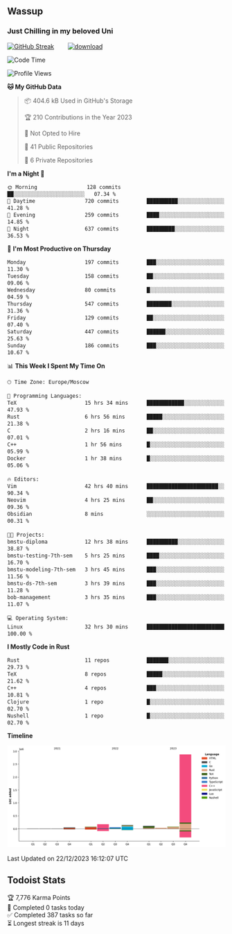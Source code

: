 ## Wassup 
### Just Chilling in my beloved Uni 

<!--
-->

[![GitHub Streak](http://github-readme-streak-stats.herokuapp.com?user=archeoss&theme=shades-of-purple&hide_border=true&date_format=j%20M%5B%20Y%5D)](https://git.io/streak-stats)&nbsp;&nbsp;&nbsp;&nbsp;&nbsp;&nbsp;&nbsp;&nbsp;[![download](https://user-images.githubusercontent.com/68448737/147796309-d8b65b1d-4dde-40d9-b03a-2b42aaa6cd43.jpeg)
](http://bmstu.ru/)

<!--START_SECTION:waka-->
![Code Time](http://img.shields.io/badge/Code%20Time-2%2C276%20hrs%2033%20mins-blue)

![Profile Views](http://img.shields.io/badge/Profile%20Views-1-blue)

**🐱 My GitHub Data** 

> 📦 404.6 kB Used in GitHub's Storage 
 > 
> 🏆 210 Contributions in the Year 2023
 > 
> 🚫 Not Opted to Hire
 > 
> 📜 41 Public Repositories 
 > 
> 🔑 6 Private Repositories 
 > 
**I'm a Night 🦉** 

```text
🌞 Morning                128 commits         ██░░░░░░░░░░░░░░░░░░░░░░░   07.34 % 
🌆 Daytime                720 commits         ██████████░░░░░░░░░░░░░░░   41.28 % 
🌃 Evening                259 commits         ████░░░░░░░░░░░░░░░░░░░░░   14.85 % 
🌙 Night                  637 commits         █████████░░░░░░░░░░░░░░░░   36.53 % 
```
📅 **I'm Most Productive on Thursday** 

```text
Monday                   197 commits         ███░░░░░░░░░░░░░░░░░░░░░░   11.30 % 
Tuesday                  158 commits         ██░░░░░░░░░░░░░░░░░░░░░░░   09.06 % 
Wednesday                80 commits          █░░░░░░░░░░░░░░░░░░░░░░░░   04.59 % 
Thursday                 547 commits         ████████░░░░░░░░░░░░░░░░░   31.36 % 
Friday                   129 commits         ██░░░░░░░░░░░░░░░░░░░░░░░   07.40 % 
Saturday                 447 commits         ██████░░░░░░░░░░░░░░░░░░░   25.63 % 
Sunday                   186 commits         ███░░░░░░░░░░░░░░░░░░░░░░   10.67 % 
```


📊 **This Week I Spent My Time On** 

```text
🕑︎ Time Zone: Europe/Moscow

💬 Programming Languages: 
TeX                      15 hrs 34 mins      ████████████░░░░░░░░░░░░░   47.93 % 
Rust                     6 hrs 56 mins       █████░░░░░░░░░░░░░░░░░░░░   21.38 % 
C                        2 hrs 16 mins       ██░░░░░░░░░░░░░░░░░░░░░░░   07.01 % 
C++                      1 hr 56 mins        █░░░░░░░░░░░░░░░░░░░░░░░░   05.99 % 
Docker                   1 hr 38 mins        █░░░░░░░░░░░░░░░░░░░░░░░░   05.06 % 

🔥 Editors: 
Vim                      42 hrs 40 mins      ███████████████████████░░   90.34 % 
Neovim                   4 hrs 25 mins       ██░░░░░░░░░░░░░░░░░░░░░░░   09.36 % 
Obsidian                 8 mins              ░░░░░░░░░░░░░░░░░░░░░░░░░   00.31 % 

🐱‍💻 Projects: 
bmstu-diploma            12 hrs 38 mins      ██████████░░░░░░░░░░░░░░░   38.87 % 
bmstu-testing-7th-sem    5 hrs 25 mins       ████░░░░░░░░░░░░░░░░░░░░░   16.70 % 
bmstu-modeling-7th-sem   3 hrs 45 mins       ███░░░░░░░░░░░░░░░░░░░░░░   11.56 % 
bmstu-ds-7th-sem         3 hrs 39 mins       ███░░░░░░░░░░░░░░░░░░░░░░   11.28 % 
bob-management           3 hrs 35 mins       ███░░░░░░░░░░░░░░░░░░░░░░   11.07 % 

💻 Operating System: 
Linux                    32 hrs 30 mins      █████████████████████████   100.00 % 
```

**I Mostly Code in Rust** 

```text
Rust                     11 repos            ███████░░░░░░░░░░░░░░░░░░   29.73 % 
TeX                      8 repos             █████░░░░░░░░░░░░░░░░░░░░   21.62 % 
C++                      4 repos             ███░░░░░░░░░░░░░░░░░░░░░░   10.81 % 
Clojure                  1 repo              █░░░░░░░░░░░░░░░░░░░░░░░░   02.70 % 
Nushell                  1 repo              █░░░░░░░░░░░░░░░░░░░░░░░░   02.70 % 
```



**Timeline**

![Lines of Code chart](https://raw.githubusercontent.com/archeoss/archeoss/master/assets/bar_graph.png)


 Last Updated on 22/12/2023 16:12:07 UTC
<!--END_SECTION:waka-->

## Todoist Stats

<!-- TODO-IST:START -->
🏆  7,776 Karma Points           
🌸  Completed 0 tasks today           
✅  Completed 387 tasks so far           
⏳  Longest streak is 11 days
<!-- TODO-IST:END -->
